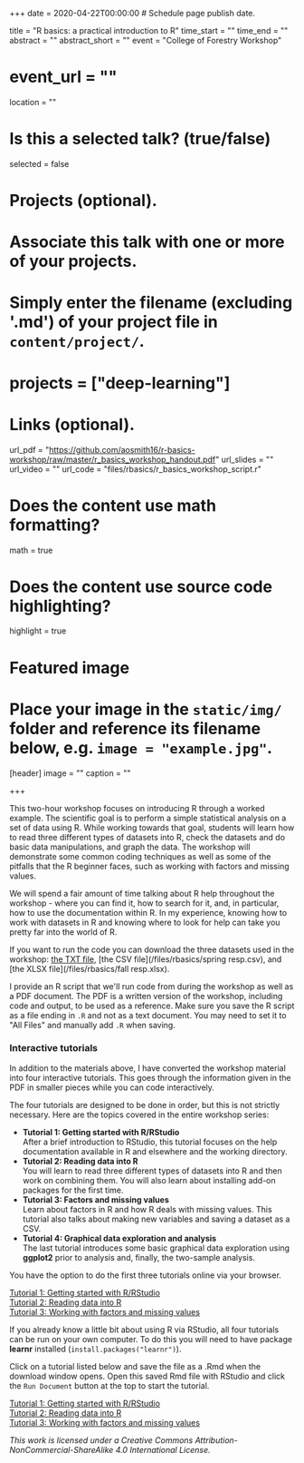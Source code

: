 +++
date = 2020-04-22T00:00:00  # Schedule page publish date.

title = "R basics: a practical introduction to R"
time_start = ""
time_end = ""
abstract = ""
abstract_short = ""
event = "College of Forestry Workshop"
# event_url = ""
location = ""

# Is this a selected talk? (true/false)
selected = false

# Projects (optional).
#   Associate this talk with one or more of your projects.
#   Simply enter the filename (excluding '.md') of your project file in `content/project/`.
# projects = ["deep-learning"]

# Links (optional).
url_pdf = "https://github.com/aosmith16/r-basics-workshop/raw/master/r_basics_workshop_handout.pdf"
url_slides = ""
url_video = ""
url_code = "files/rbasics/r_basics_workshop_script.r"

# Does the content use math formatting?
math = true

# Does the content use source code highlighting?
highlight = true

# Featured image
# Place your image in the `static/img/` folder and reference its filename below, e.g. `image = "example.jpg"`.
[header]
image = ""
caption = ""

+++

This two-hour workshop focuses on introducing R through a worked example.  The scientific goal is to perform a simple statistical analysis on a set of data using R.  While working towards that goal, students will learn how to read three different types of datasets into R, check the datasets and do basic data manipulations, and graph the data.  The workshop will demonstrate some common coding techniques as well as some of the pitfalls that the R beginner faces, such as working with factors and missing values.

We will spend a fair amount of time talking about R help throughout the workshop - where you can find it, how to search for it, and, in particular, how to use the documentation within R. In my experience, knowing how to work with datasets in R and knowing where to look for help can take you pretty far into the world of R.

If you want to run the code you can download the three datasets used in the workshop: [the TXT file](/files/rbasics/temp.txt), [the CSV file](/files/rbasics/spring resp.csv), and [the XLSX file](/files/rbasics/fall resp.xlsx).

I provide an R script that we'll run code from during the workshop as well as  a PDF document.  The PDF is a written version of the workshop, including code and output, to be used as a reference.  Make sure you save the R script as a file ending in `.R` and not as a text document.  You may need to set it to "All Files" and manually add `.R` when saving.

### Interactive tutorials

In addition to the materials above, I have converted the workshop material into four interactive tutorials.  This goes through the information given in the PDF in smaller pieces while you can code interactively.  

The four tutorials are designed to be done in order, but this is not strictly necessary.  Here are the topics covered in the entire workshop series:

- **Tutorial 1: Getting started with R/RStudio**  
After a brief introduction to RStudio, this tutorial focuses on the help documentation available in R and elsewhere and the working directory.  
- **Tutorial 2: Reading data into R**   
You will learn to read three different types of datasets into R and then work on combining them.  You will also learn about installing add-on packages for the first time.
- **Tutorial 3: Factors and missing values**  
Learn about factors in R and how R deals with missing values.  This tutorial also talks about making new variables and saving a dataset as a CSV.
- **Tutorial 4: Graphical data exploration and analysis**  
The last tutorial introduces some basic graphical data exploration using **ggplot2** prior to analysis and, finally, the two-sample analysis.

You have the option to do the first three tutorials online via your browser.  

<a href="https://aosmith.shinyapps.io/part1_rbasics_getting_started/">Tutorial 1: Getting started with R/RStudio</a>  
<a href="https://aosmith.shinyapps.io/part2_rbasics_reading_data/">Tutorial 2: Reading data into R</a>  
<a href="https://aosmith.shinyapps.io/part3_rbasics_factors_missing_values/">Tutorial 3: Working with factors and missing values</a>  

If you already know a little bit about using R via RStudio, all four tutorials can be run on your own computer.  To do this you will need to have package **learnr** installed (`install.packages("learnr")`). 

Click on a tutorial listed below and save the file as a .Rmd when the download window opens.  Open this saved Rmd file with RStudio and click the `Run Document` button at the top to start the tutorial.

<a href="/files/tutorials/part1_getting_started.Rmd" download="tutorial1_rbasics_getting_started.Rmd">Tutorial 1: Getting started with R/RStudio</a>  
<a href="/files/tutorials/part2_reading_data.Rmd" download="tutorial2_rbasics_reading_data.Rmd">Tutorial 2: Reading data into R</a>  
<a href="/files/tutorials/part3_factors_and_missing_values.Rmd" download="tutorial2_rbasics_factors_missing_values.Rmd">Tutorial 3: Working with factors and missing values</a>  

*This work is licensed under a Creative Commons Attribution-NonCommercial-ShareAlike 4.0 International License.*
